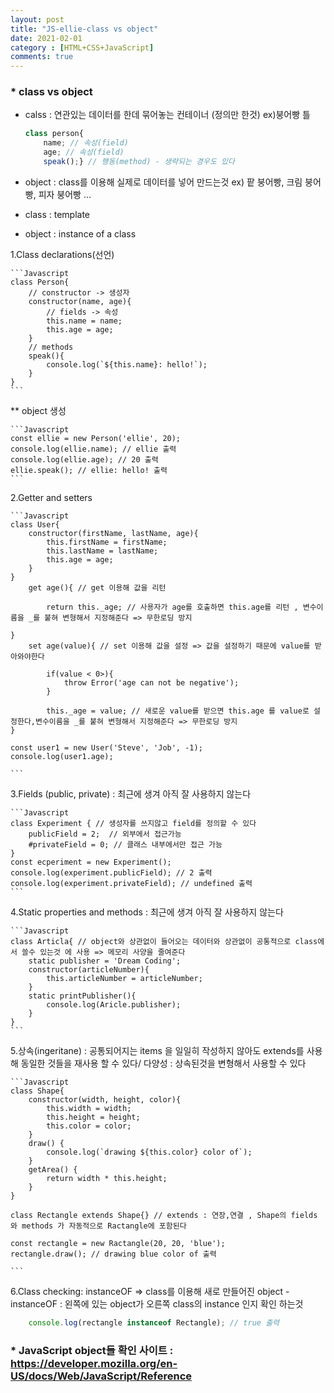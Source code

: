 ```yaml
---
layout: post
title: "JS-ellie-class vs object"
date: 2021-02-01
category : [HTML+CSS+JavaScript]
comments: true
---
```


### * class vs object

- calss : 연관있는 데이터를 한데 묶어놓는 컨테이너 (정의만 한것)
ex)붕어빵 틀

    ```JavaScript
    class person{
        name; // 속성(field)
        age; // 속성(field)
        speak();} // 행동(method) - 생략되는 경우도 있다
    ```

- object : class를 이용해 실제로 데이터를 넣어 만드는것
ex) 팥 붕어빵, 크림 붕어빵, 피자 붕어빵 ...

* class : template
- object : instance of a class

1.Class declarations(선언)

    ```Javascript
    class Person{
        // constructor -> 생성자
        constructor(name, age){
            // fields -> 속성
            this.name = name;
            this.age = age;
        }
        // methods
        speak(){
            console.log(`${this.name}: hello!`);
        }
    }
    ```
** object 생성

    ```Javascript
    const ellie = new Person('ellie', 20);
    console.log(ellie.name); // ellie 출력
    console.log(ellie.age); // 20 출력
    ellie.speak(); // ellie: hello! 출력
    ```

2.Getter and setters

    ```Javascript
    class User{
        constructor(firstName, lastName, age){
            this.firstName = firstName;
            this.lastName = lastName;
            this.age = age;
        }
    }
        get age(){ // get 이용해 값을 리턴

            return this._age; // 사용자가 age를 호출하면 this.age를 리턴 , 변수이름을 _를 붙혀 변형해서 지정해준다 => 무한로딩 방지

    }
        set age(value){ // set 이용해 값을 설정 => 값을 설정하기 때문에 value를 받아와야한다

            if(value < 0>){
                throw Error('age can not be negative');
            }

            this._age = value; // 새로운 value를 받으면 this.age 를 value로 설정한다,변수이름을 _를 붙혀 변형해서 지정해준다 => 무한로딩 방지
    }

    const user1 = new User('Steve', 'Job', -1);
    console.log(user1.age);

    ```

3.Fields (public, private) : 최근에 생겨 아직 잘 사용하지 않는다

    ```Javascript
    class Experiment { // 생성자를 쓰지않고 field를 정의할 수 있다
        publicField = 2;  // 외부에서 접근가능
        #privateField = 0; // 클래스 내부에서만 접근 가능
    }
    const ecperiment = new Experiment();
    console.log(experiment.publicField); // 2 출력
    console.log(experiment.privateField); // undefined 출력
    ```
4.Static properties and methods : 최근에 생겨 아직 잘 사용하지 않는다

    ```Javascript
    class Articla{ // object와 상관없이 들어오는 데이터와 상관없이 공통적으로 class에서 쓸수 있는것 에 사용 => 메모리 사양을 줄여준다
        static publisher = 'Dream Coding';
        constructor(articleNumber){
            this.articleNumber = articleNumber;
        }
        static printPublisher(){
            console.log(Aricle.publisher); 
        }
    }
    ```

5.상속(ingeritane) : 공통되어지는 items 을 일일히 작성하지 않아도 extends를 사용해 동일한 것들을 재사용 할 수 있다/ 다양성 : 상속된것을 변형해서 사용할 수 있다

    ```Javascript
    class Shape{
        constructor(width, height, color){
            this.width = width;
            this.height = height;
            this.color = color;
        }
        draw() {
            console.log(`drawing ${this.color} color of`);
        }
        getArea() {
            return width * this.height;
        }
    }

    class Rectangle extends Shape{} // extends : 연장,연결 , Shape의 fields 와 methods 가 자동적으로 Ractangle에 포함된다

    const rectangle = new Ractangle(20, 20, 'blue');
    rectangle.draw(); // drawing blue color of 출력

    ```
    
6.Class checking: instanceOF => class를 이용해 새로 만들어진 object
    - instanceOF : 왼쪽에 있는 object가 오른쪽 class의 instance 인지 확인 하는것
    
```JavaScript
    console.log(rectangle instanceof Rectangle); // true 출력
```

### * JavaScript object들 확인 사이트 : https://developer.mozilla.org/en-US/docs/Web/JavaScript/Reference